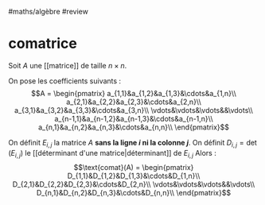 #maths/algèbre #review 
# comatrice
Soit $A$ une [[matrice]] de taille $n\times n$.

On pose les coefficients suivants :
$$A = \begin{pmatrix}
a_{1,1}&a_{1,2}&a_{1,3}&\cdots&a_{1,n}\\
a_{2,1}&a_{2,2}&a_{2,3}&\cdots&a_{2,n}\\
a_{3,1}&a_{3,2}&a_{3,3}&\cdots&a_{3,n}\\
\vdots&\vdots&\vdots&&\vdots\\
a_{n-1,1}&a_{n-1,2}&a_{n-1,3}&\cdots&a_{n-1,n}\\
a_{n,1}&a_{n,2}&a_{n,3}&\cdots&a_{n,n}\\
\end{pmatrix}$$

On définit $E_{i,j}$ la matrice $A$ **sans la ligne $i$ ni la colonne $j$**.
On définit $D_{i,j} = \det(E_{i,j})$ le [[déterminant d'une matrice|déterminant]] de $E_{i,j}$
Alors : 
$$\text{comat}(A) = \begin{pmatrix}
D_{1,1}&D_{1,2}&D_{1,3}&\cdots&D_{1,n}\\
D_{2,1}&D_{2,2}&D_{2,3}&\cdots&D_{2,n}\\
\vdots&\vdots&\vdots&&\vdots\\
D_{n,1}&D_{n,2}&D_{n,3}&\cdots&D_{n,n}\\
\end{pmatrix}$$


